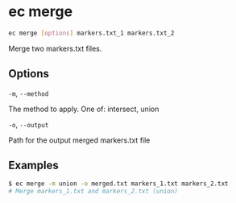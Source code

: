# ec merge

```bash
ec merge [options] markers.txt_1 markers.txt_2
```

Merge two markers.txt files.


## Options

`-m`, `--method`

The method to apply. One of: intersect, union

`-o`, `--output`

Path for the output merged markers.txt file

## Examples

```bash
$ ec merge -m union -o merged.txt markers_1.txt markers_2.txt
# Merge markers_1.txt and markers_2.txt (union)
```
